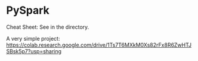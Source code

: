 # PySpark

Cheat Sheet:
See in the directory. 

A very simple project:
https://colab.research.google.com/drive/1Ts7T6MXkM0Xs82rFx8R6ZwHTJSBsk5p7?usp=sharing
